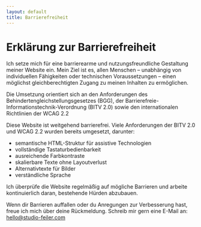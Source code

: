 ```yaml
---
layout: default
title: Barrierefreiheit
---
```


# Erklärung zur Barrierefreiheit

Ich setze mich für eine barrierearme und nutzungsfreundliche Gestaltung meiner Website ein. Mein Ziel ist es, allen Menschen – unabhängig von individuellen Fähigkeiten oder technischen Voraussetzungen – einen möglichst gleichberechtigten Zugang zu meinen Inhalten zu ermöglichen.

Die Umsetzung orientiert sich an den Anforderungen des Behindertengleichstellungsgesetzes (BGG), der Barrierefreie-Informationstechnik-Verordnung (BITV 2.0) sowie den internationalen Richtlinien der WCAG 2.2

Diese Website ist weitgehend barrierefrei. Viele Anforderungen der BITV 2.0 und WCAG 2.2 wurden bereits umgesetzt, darunter:

- semantische HTML-Struktur für assistive Technologien
- vollständige Tastaturbedienbarkeit
- ausreichende Farbkontraste
- skalierbare Texte ohne Layoutverlust
- Alternativtexte für Bilder
- verständliche Sprache

Ich überprüfe die Website regelmäßig auf mögliche Barrieren und arbeite kontinuierlich daran, bestehende Hürden abzubauen.

Wenn dir Barrieren auffallen oder du Anregungen zur Verbesserung hast, freue ich mich über deine Rückmeldung. Schreib mir gern eine E-Mail an: [hello@studio-feiler.com](mailto:hello@studio-feiler.com)
